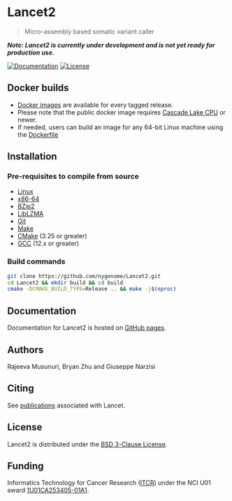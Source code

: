 # Lancet2

> Micro-assembly based somatic variant caller

***Note: Lancet2 is currently under development and is not yet ready for production use.***

[![Documentation](https://img.shields.io/badge/Documentation-latest-blue.svg?mLabel=Documentation&style=flat)](https://nygenome.github.io/Lancet2)
[![License](https://img.shields.io/badge/License-BSD%203--Clause-blue.svg)](https://opensource.org/licenses/BSD-3-Clause)

## Docker builds
* [Docker images](https://console.cloud.google.com/artifacts/docker/nygc-app-c-148c/us-central1/lancet-public/lancet) are available for every tagged release.
* Please note that the public docker image requires [Cascade Lake CPU](https://en.wikichip.org/wiki/intel/microarchitectures/cascade_lake) or newer.
* If needed, users can build an image for any 64-bit Linux machine using the [Dockerfile](Dockerfile)

## Installation

### Pre-requisites to compile from source

* [Linux](https://kernel.org/)
* [x86-64](https://en.wikipedia.org/wiki/X86-64)
* [BZip2](https://sourceware.org/bzip2/)
* [LibLZMA](https://tukaani.org/xz/)
* [Git](https://command-not-found.com/git)
* [Make](https://command-not-found.com/make)
* [CMake](https://cmake.org/download) (3.25 or greater)
* [GCC](https://gcc.gnu.org) (12.x or greater)

### Build commands

```bash
git clone https://github.com/nygenome/Lancet2.git
cd Lancet2 && mkdir build && cd build
cmake -DCMAKE_BUILD_TYPE=Release .. && make -j$(nproc)
```

## Documentation

Documentation for Lancet2 is hosted on [GitHub pages](https://nygenome.github.io/Lancet2/).

## Authors

Rajeeva Musunuri, Bryan Zhu and Giuseppe Narzisi

## Citing

See [publications](https://nygenome.github.io/Lancet2/docs/publications) associated with Lancet.

## License

Lancet2 is distributed under the [BSD 3-Clause License](LICENSE).

## Funding

Informatics Technology for Cancer Research ([ITCR](https://itcr.cancer.gov)) under the NCI U01
award [1U01CA253405-01A1](https://reporter.nih.gov/project-details/10304730).
